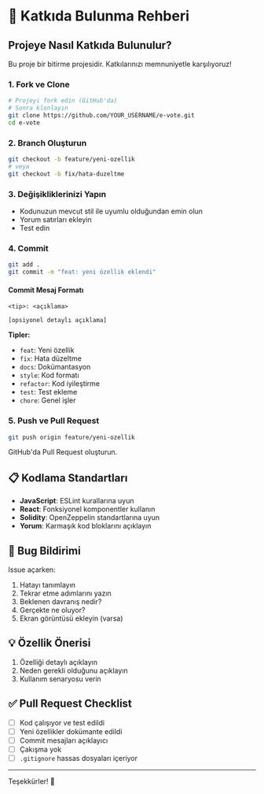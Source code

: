 # 🤝 Katkıda Bulunma Rehberi

## Projeye Nasıl Katkıda Bulunulur?

Bu proje bir bitirme projesidir. Katkılarınızı memnuniyetle karşılıyoruz!

### 1. Fork ve Clone

```bash
# Projeyi fork edin (GitHub'da)
# Sonra klonlayın
git clone https://github.com/YOUR_USERNAME/e-vote.git
cd e-vote
```

### 2. Branch Oluşturun

```bash
git checkout -b feature/yeni-ozellik
# veya
git checkout -b fix/hata-duzeltme
```

### 3. Değişikliklerinizi Yapın

- Kodunuzun mevcut stil ile uyumlu olduğundan emin olun
- Yorum satırları ekleyin
- Test edin

### 4. Commit

```bash
git add .
git commit -m "feat: yeni özellik eklendi"
```

#### Commit Mesaj Formatı

```
<tip>: <açıklama>

[opsiyonel detaylı açıklama]
```

**Tipler:**
- `feat`: Yeni özellik
- `fix`: Hata düzeltme
- `docs`: Dokümantasyon
- `style`: Kod formatı
- `refactor`: Kod iyileştirme
- `test`: Test ekleme
- `chore`: Genel işler

### 5. Push ve Pull Request

```bash
git push origin feature/yeni-ozellik
```

GitHub'da Pull Request oluşturun.

## 📋 Kodlama Standartları

- **JavaScript**: ESLint kurallarına uyun
- **React**: Fonksiyonel komponentler kullanın
- **Solidity**: OpenZeppelin standartlarına uyun
- **Yorum**: Karmaşık kod bloklarını açıklayın

## 🐛 Bug Bildirimi

Issue açarken:
1. Hatayı tanımlayın
2. Tekrar etme adımlarını yazın
3. Beklenen davranış nedir?
4. Gerçekte ne oluyor?
5. Ekran görüntüsü ekleyin (varsa)

## 💡 Özellik Önerisi

1. Özelliği detaylı açıklayın
2. Neden gerekli olduğunu açıklayın
3. Kullanım senaryosu verin

## ✅ Pull Request Checklist

- [ ] Kod çalışıyor ve test edildi
- [ ] Yeni özellikler dokümante edildi
- [ ] Commit mesajları açıklayıcı
- [ ] Çakışma yok
- [ ] `.gitignore` hassas dosyaları içeriyor

---

Teşekkürler! 🙏
